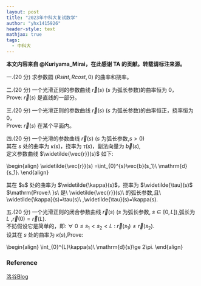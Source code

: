 ```yaml
---
layout: post
title: "2023年中科大复试数学"
author: "yhx1415926"
header-style: text
mathjax: true
tags:
  - 中科大
---
```


<b>本文内容来自 @Kuriyama_Mirai，在此感谢 TA 的贡献。转载请标注来源。</b>

一.(20 分) 求参数圆 $(Rsint,Rcost,0)$ 的曲率和挠率。

二.(20 分) 一个光滑正则的参数曲线 $\vec{r}(s)$ ($s$ 为弧长参数)的曲率恒为 $0$，<br>
$\mathrm{Prove:\ }\vec{r}(s)$ 是直线的一部分。

三.(20 分) 一个光滑正则的参数曲线 $\vec{r}(s)$ ($s$ 为弧长参数)的曲率恒正，挠率恒为 $0$，<br>
$\mathrm{Prove:\ }\vec{r}(s)$ 在某个平面内。

四.(20 分) 一个光滑的参数曲线 $\vec{r}(s)$ ($s$ 为弧长参数,$s>0$)<br>
其在 $s$ 处的曲率为 $\kappa(s)$，挠率为 $\tau(s)$，副法向量为 $\vec{b}(s)$,<br>
定义参数曲线 $\widetilde{\vec{r}}(s)$ 如下:<br>
<p>\begin{align}
\widetilde{\vec{r}}(s) =\int_{0}^{s}\vec{b}(s_1)\ \mathrm{d}{s_1}.
\end{align}</p>
其在 $s$ 处的曲率为 $\widetilde{\kappa}(s)$，挠率为 $\widetilde{\tau}(s)$<br>
$\mathrm{Prove:\ }s\ 是\ \widetilde{\vec{r}}(s)\ 的弧长参数,且\ \widetilde{\kappa}(s)=\tau(s)\ ,\widetilde{\tau}(s)=\kappa(s).

五.(20 分) 一个光滑正则的闭合参数曲线 $\vec{r}(s)$ ($s$ 为弧长参数, $s\in[0,L]$),弧长为 $L$ ,$\vec{r}(0)=\vec{r}(L)$.<br>
不妨假设它是简单的，即: $\forall\ 0\le s_1<s_2<L\ :\ \vec{r}(s_1)\ne \vec{r}(s_2)$.<br>
设其在 $s$ 处的曲率为 $\kappa(s)$,$\mathrm{Prove:}$
<p>\begin{align}
\int_{0}^{L}\kappa(s)\ \mathrm{d}{s}\ge 2\pi.
\end{align}</p>

### Reference

[洛谷Blog](https://www.luogu.com/article/a0wvqc94)
